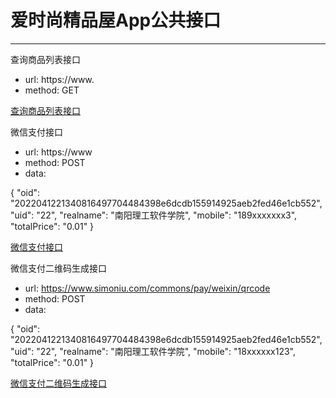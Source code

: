 # 爱时尚精品屋App公共接口
------------

查询商品列表接口

* url:  https://www.
* method: GET

[查询商品列表接口](https://www)


微信支付接口

* url:   https://www
* method:  POST
* data:

{
    "oid": "2022041221340816497704484398e6dcdb155914925aeb2fed46e1cb552",
    "uid": "22",
    "realname": "南阳理工软件学院",
    "mobile": "189xxxxxxx3",
    "totalPrice": "0.01"
}

[微信支付接口](https:/ier)


微信支付二维码生成接口

* url: https://www.simoniu.com/commons/pay/weixin/qrcode
* method: POST
* data:

{
    "oid": "2022041221340816497704484398e6dcdb155914925aeb2fed46e1cb552",
    "uid": "22",
    "realname": "南阳理工软件学院",
    "mobile": "18xxxxxx123",
    "totalPrice": "0.01"
}

[微信支付二维码生成接口](https://wde)
